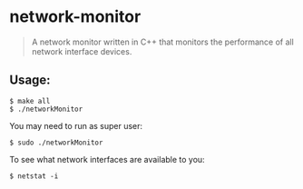 # network-monitor
> A network monitor written in C++ that monitors the performance of all network interface devices.

## Usage:

```console
$ make all
$ ./networkMonitor
```

You may need to run as super user:

```console
$ sudo ./networkMonitor
```

To see what network interfaces are available to you:
```console
$ netstat -i
```
